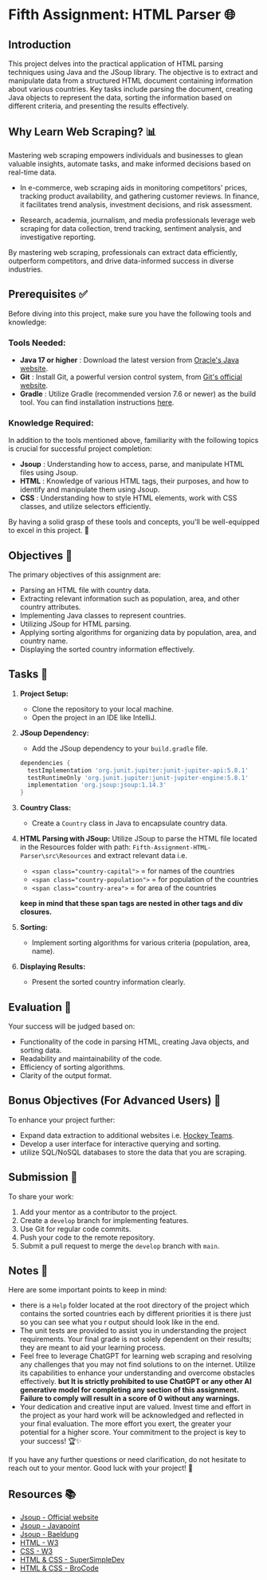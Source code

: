 # Fifth Assignment: HTML Parser 🌐

## Introduction

This project delves into the practical application of HTML parsing techniques using Java and the JSoup library. The objective is to extract and manipulate data from a structured HTML document containing information about various countries. Key tasks include parsing the document, creating Java objects to represent the data, sorting the information based on different criteria, and presenting the results effectively.

## Why Learn Web Scraping? 📊

Mastering web scraping empowers individuals and businesses to glean valuable insights, automate tasks, and make informed decisions based on real-time data.

- In e-commerce, web scraping aids in monitoring competitors' prices, tracking product availability, and gathering customer reviews. In finance, it facilitates trend analysis, investment decisions, and risk assessment.

- Research, academia, journalism, and media professionals leverage web scraping for data collection, trend tracking, sentiment analysis, and investigative reporting.

By mastering web scraping, professionals can extract data efficiently, outperform competitors, and drive data-informed success in diverse industries.

## Prerequisites ✅

Before diving into this project, make sure you have the following tools and knowledge:

### Tools Needed:
- **Java 17 or higher** : Download the latest version from [Oracle's Java website](https://www.oracle.com/java/technologies/downloads/).
- **Git** : Install Git, a powerful version control system, from [Git's official website](https://git-scm.com/downloads).
- **Gradle** : Utilize Gradle (recommended version 7.6 or newer) as the build tool. You can find installation instructions [here](https://gradle.org/install/).

### Knowledge Required:
In addition to the tools mentioned above, familiarity with the following topics is crucial for successful project completion:
- **Jsoup** : Understanding how to access, parse, and manipulate HTML files using Jsoup.
- **HTML** : Knowledge of various HTML tags, their purposes, and how to identify and manipulate them using Jsoup.
- **CSS** : Understanding how to style HTML elements, work with CSS classes, and utilize selectors efficiently.

By having a solid grasp of these tools and concepts, you'll be well-equipped to excel in this project. 🚀

## Objectives 🎯

The primary objectives of this assignment are:

- Parsing an HTML file with country data.
- Extracting relevant information such as population, area, and other country attributes.
- Implementing Java classes to represent countries.
- Utilizing JSoup for HTML parsing.
- Applying sorting algorithms for organizing data by population, area, and country name.
- Displaying the sorted country information effectively.

## Tasks 📝

1. **Project Setup:**
    - Clone the repository to your local machine.
    - Open the project in an IDE like IntelliJ.

2. **JSoup Dependency:**
    - Add the JSoup dependency to your `build.gradle` file.

    ```gradle
    dependencies {
      testImplementation 'org.junit.jupiter:junit-jupiter-api:5.8.1'
      testRuntimeOnly 'org.junit.jupiter:junit-jupiter-engine:5.8.1'
      implementation 'org.jsoup:jsoup:1.14.3'
    }
    ```

3. **Country Class:**
    - Create a `Country` class in Java to encapsulate country data.

4. **HTML Parsing with JSoup:**
   Utilize JSoup to parse the HTML file located in the Resources folder with path: `Fifth-Assignment-HTML-Parser\src\Resources` and extract relevant data i.e.
    - `<span class="country-capital">` = for names of the countries
    - `<span class="country-population">` = for population of the countries
    - `<span class="country-area">` = for area of the countries
      
   **keep in mind that these span tags are nested in other tags and div closures.**

5. **Sorting:**
    - Implement sorting algorithms for various criteria (population, area, name).

6. **Displaying Results:**
    - Present the sorted country information clearly.

## Evaluation 🧐

Your success will be judged based on:

- Functionality of the code in parsing HTML, creating Java objects, and sorting data.
- Readability and maintainability of the code.
- Efficiency of sorting algorithms.
- Clarity of the output format.

## Bonus Objectives (For Advanced Users) 🌟

To enhance your project further:

- Expand data extraction to additional websites i.e. [Hockey Teams](https://www.scrapethissite.com/pages/forms/).
- Develop a user interface for interactive querying and sorting.
- utilize SQL/NoSQL databases to store the data that you are scraping.

## Submission 📁

To share your work:

1. Add your mentor as a contributor to the project.
2. Create a `develop` branch for implementing features.
3. Use Git for regular code commits.
4. Push your code to the remote repository.
5. Submit a pull request to merge the `develop` branch with `main`.

## Notes 📝

Here are some important points to keep in mind:

- there is a `Help` folder located at the root directory of the project which contains the sorted countries each by different priorities it is there just so you can see what you r output should look like in the end.
- The unit tests are provided to assist you in understanding the project requirements. Your final grade is not solely dependent on their results; they are meant to aid your learning process.
- Feel free to leverage ChatGPT for learning web scraping and resolving any challenges that you may not find solutions to on the internet. Utilize its capabilities to enhance your understanding and overcome obstacles effectively.
**but It is strictly prohibited to use ChatGPT or any other AI generative model for completing any section of this assignment. Failure to comply will result in a score of 0 without any warnings.**
- Your dedication and creative input are valued. Invest time and effort in the project as your hard work will be acknowledged and reflected in your final evaluation. The more effort you exert, the greater your potential for a higher score. Your commitment to the project is key to your success! 🏆✨

If you have any further questions or need clarification, do not hesitate to reach out to your mentor. Good luck with your project! 🌟

## Resources 📚

- [Jsoup - Official website](https://jsoup.org/cookbook/)
- [Jsoup - Javapoint](https://www.javatpoint.com/jsoup-tutorial)
- [Jsoup - Baeldung](https://www.baeldung.com/java-with-jsoup)
- [HTML - W3](https://www.w3schools.com/html/)
- [CSS - W3](https://www.w3schools.com/css/default.asp)
- [HTML & CSS - SuperSimpleDev](https://youtu.be/G3e-cpL7ofc?si=n7VZ6-SzUMqPgYH4)
- [HTML & CSS - BroCode](https://youtu.be/HGTJBPNC-Gw?si=UIfbcK-raImMT129)

